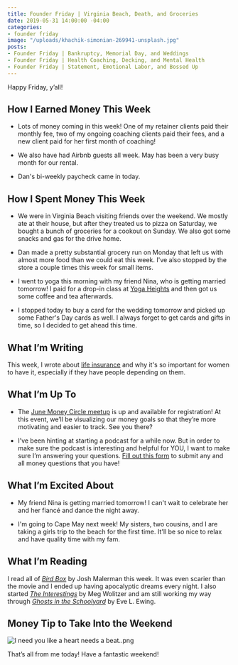 ```yaml
---
title: Founder Friday | Virginia Beach, Death, and Groceries
date: 2019-05-31 14:00:00 -04:00
categories:
- founder friday
image: "/uploads/khachik-simonian-269941-unsplash.jpg"
posts:
- Founder Friday | Bankruptcy, Memorial Day, and Weddings
- Founder Friday | Health Coaching, Decking, and Mental Health
- Founder Friday | Statement, Emotional Labor, and Bossed Up
---
```


Happy Friday, y’all!

## How I Earned Money This Week

* Lots of money coming in this week! One of my retainer clients paid their monthly fee, two of my ongoing coaching clients paid their fees, and a new client paid for her first month of coaching!

* We also have had Airbnb guests all week. May has been a very busy month for our rental. 

* Dan's bi-weekly paycheck came in today. 

## **How I Spent Money This Week**

* We were in Virginia Beach visiting friends over the weekend. We mostly ate at their house, but after they treated us to pizza on Saturday, we bought a bunch of groceries for a cookout on Sunday. We also got some snacks and gas for the drive home. 

* Dan made a pretty substantial grocery run on Monday that left us with almost more food than we could eat this week. I've also stopped by the store a couple times this week for small items. 

* I went to yoga this morning with my friend Nina, who is getting married tomorrow! I paid for a drop-in class at [Yoga Heights](https://yogaheightsdc.com/) and then got us some coffee and tea afterwards. 

* I stopped today to buy a card for the wedding tomorrow and picked up some Father's Day cards as well. I always forget to get cards and gifts in time, so I decided to get ahead this time.

## **What I’m Writing**

This week, I wrote about [life insurance](https://www.maggiegermano.com/blog/Why-Women-Should-Get-Life-Insurance/) and why it's so important for women to have it, especially if they have people depending on them.

## **What I’m Up To**

* The [June Money Circle meetup](https://www.eventbrite.com/e/money-circle-visualizing-your-money-goals-tickets-62153044429) is up and available for registration! At this event, we’ll be visualizing our money goals so that they’re more motivating and easier to track. See you there?

* I’ve been hinting at starting a podcast for a while now. But in order to make sure the podcast is interesting and helpful for YOU, I want to make sure I’m answering your questions. [Fill out this form](https://docs.google.com/forms/d/e/1FAIpQLSf75z5itnYO-XOLStoqY5FXwuf8YI37ye5OD21Wv7tBGAqIVQ/viewform?usp=sf_link) to submit any and all money questions that you have!

## **What I’m Excited About**

* My friend Nina is getting married tomorrow! I can't wait to celebrate her and her fiancé and dance the night away.

* I'm going to Cape May next week! My sisters, two cousins, and I are taking a girls trip to the beach for the first time. It'll be so nice to relax and have quality time with my fam. 

## **What I’m Reading**

I read all of *[Bird Box](https://www.goodreads.com/book/show/18498558-bird-box)* by Josh Malerman this week. It was even scarier than the movie and I ended up having apocalyptic dreams every night. I also started *[The Interestings](https://www.goodreads.com/book/show/15815333-the-interestings)* by Meg Wolitzer and am still working my way through *[Ghosts in the Schoolyard](https://www.goodreads.com/book/show/38923643-ghosts-in-the-schoolyard?from_search=true)* by Eve L. Ewing.

## **Money Tip to Take Into the Weekend**

![I need you like a heart needs a beat..png](/uploads/I%20need%20you%20like%20a%20heart%20needs%20a%20beat..png)

That’s all from me today! Have a fantastic weekend!